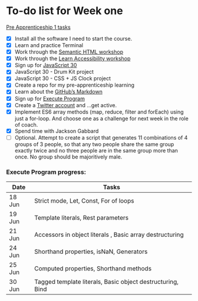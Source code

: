 # To-do list for Week one
[Pre Apprenticeship 1 tasks](https://learn.foundersandcoders.com/course/syllabus/precourse-1/schedule/)

- [x] Install all the software I need to start the course.
- [x] Learn and practice Terminal
- [x] Work through the [Semantic HTML workshop](https://learn.foundersandcoders.com/workshops/semantic-html/)
- [x] Work through the [Learn Accessibility workshop](https://learn.foundersandcoders.com/workshops/learn-a11y/)
- [x] Sign up for [JavaScript 30](https://javascript30.com/)
- [x] JavaScript 30 - Drum Kit project 
- [x] JavaScript 30 - CSS + JS Clock project
- [X] Create a repo for my pre-apprenticeship learning
- [x] Learn about the [GitHub’s Markdown](https://guides.github.com/features/mastering-markdown/)
- [x] Sign up for [Execute Program](https://www.executeprogram.com/)
- [x] Create a [Twitter account](https://twitter.com/adriana__St) and ...get active.
- [x] Implement ES6 array methods (map, reduce, filter and forEach) using just a for-loop. And choose one as a challenge for next week in the role of coach.
- [x] Spend time with Jackson Gabbard
- [ ] Optional. Attempt to create a script that generates 11 combinations of 4 groups of 3 people, so that any two people share the same group exactly twice and no three people are in the same group more than once. No group should be majoritively male. 

### Execute Program progress:
Date | Tasks
------------ | -------------
18 Jun | Strict mode, Let, Const, For of loops
19 Jun | Template literals, Rest parameters
21 Jun | Accessors in object literals , Basic array destructuring
24 Jun | Shorthand properties, isNaN, Generators
25 Jun | Computed properties, Shorthand methods
30 Jun | Tagged template literals, Basic object destructuring, Bind
